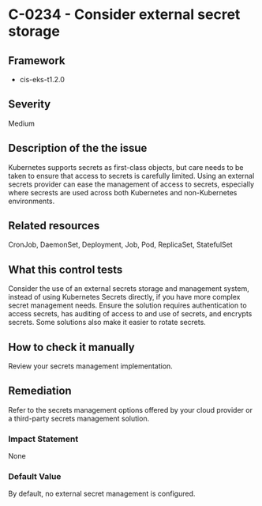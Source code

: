 # C-0234 - Consider external secret storage

## Framework
* cis-eks-t1.2.0
 
## Severity
Medium

## Description of the the issue
Kubernetes supports secrets as first-class objects, but care needs to be taken to ensure that access to secrets is carefully limited. Using an external secrets provider can ease the management of access to secrets, especially where secrests are used across both Kubernetes and non-Kubernetes environments.
 
## Related resources
CronJob, DaemonSet, Deployment, Job, Pod, ReplicaSet, StatefulSet
 
## What this control tests 
Consider the use of an external secrets storage and management system, instead of using Kubernetes Secrets directly, if you have more complex secret management needs. Ensure the solution requires authentication to access secrets, has auditing of access to and use of secrets, and encrypts secrets. Some solutions also make it easier to rotate secrets.
 
## How to check it manually 
Review your secrets management implementation.
 
## Remediation
Refer to the secrets management options offered by your cloud provider or a third-party secrets management solution.
 
### Impact Statement
None
 
### Default Value
By default, no external secret management is configured.
 
